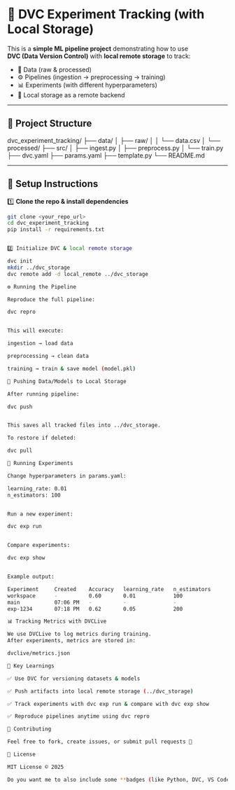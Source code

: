 
# 🧪 DVC Experiment Tracking (with Local Storage)

This is a **simple ML pipeline project** demonstrating how to use  
**DVC (Data Version Control)** with **local remote storage** to track:

- 📂 Data (raw & processed)
- ⚙️ Pipelines (ingestion → preprocessing → training)
- 📊 Experiments (with different hyperparameters)
- 💾 Local storage as a remote backend

---

## 📂 Project Structure

dvc_experiment_tracking/
├── data/
│ ├── raw/
│ │ └── data.csv
│ └── processed/
├── src/
│ ├── ingest.py
│ ├── preprocess.py
│ └── train.py
├── dvc.yaml
├── params.yaml
├── template.py
└── README.md


---

## 🚀 Setup Instructions

1️⃣ **Clone the repo & install dependencies**  

```bash
git clone <your_repo_url>
cd dvc_experiment_tracking
pip install -r requirements.txt


2️⃣ Initialize DVC & local remote storage

dvc init
mkdir ../dvc_storage
dvc remote add -d local_remote ../dvc_storage

⚙️ Running the Pipeline

Reproduce the full pipeline:

dvc repro


This will execute:

ingestion → load data

preprocessing → clean data

training → train & save model (model.pkl)

💾 Pushing Data/Models to Local Storage

After running pipeline:

dvc push


This saves all tracked files into ../dvc_storage.

To restore if deleted:

dvc pull

🧪 Running Experiments

Change hyperparameters in params.yaml:

learning_rate: 0.01
n_estimators: 100


Run a new experiment:

dvc exp run


Compare experiments:

dvc exp show


Example output:

Experiment     Created    Accuracy   learning_rate   n_estimators
workspace      -          0.60       0.01            100
main           07:06 PM   -          -               -
exp-1234       07:18 PM   0.62       0.05            200

📊 Tracking Metrics with DVCLive

We use DVCLive to log metrics during training.
After experiments, metrics are stored in:

dvclive/metrics.json

🎯 Key Learnings

✅ Use DVC for versioning datasets & models

✅ Push artifacts into local remote storage (../dvc_storage)

✅ Track experiments with dvc exp run & compare with dvc exp show

✅ Reproduce pipelines anytime using dvc repro

🤝 Contributing

Feel free to fork, create issues, or submit pull requests 🚀

📝 License

MIT License © 2025  

Do you want me to also include some **badges (like Python, DVC, VS Code)** at the top of the README to make it even more beautiful?
